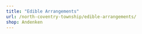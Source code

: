 ```yaml
---
title: "Edible Arrangements"
url: /north-coventry-township/edible-arrangements/
shop: Andenken
---
```


